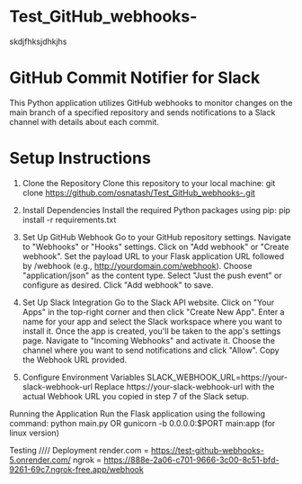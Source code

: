 # Test_GitHub_webhooks-
skdjfhksjdhkjhs
# GitHub Commit Notifier for Slack
This Python application utilizes GitHub webhooks to monitor changes on the main branch of a specified repository and sends notifications to a Slack channel with details about each commit.

# Setup Instructions
1. Clone the Repository
Clone this repository to your local machine:
git clone https://github.com/osnatash/Test_GitHub_webhooks-.git

2. Install Dependencies
Install the required Python packages using pip:
pip install -r requirements.txt

3. Set Up GitHub Webhook
Go to your GitHub repository settings.
Navigate to "Webhooks" or "Hooks" settings.
Click on "Add webhook" or "Create webhook".
Set the payload URL to your Flask application URL followed by /webhook (e.g., http://yourdomain.com/webhook).
Choose "application/json" as the content type.
Select "Just the push event" or configure as desired.
Click "Add webhook" to save.

4. Set Up Slack Integration
Go to the Slack API website.
Click on "Your Apps" in the top-right corner and then click "Create New App".
Enter a name for your app and select the Slack workspace where you want to install it.
Once the app is created, you'll be taken to the app's settings page.
Navigate to "Incoming Webhooks" and activate it.
Choose the channel where you want to send notifications and click "Allow".
Copy the Webhook URL provided.

5. Configure Environment Variables
SLACK_WEBHOOK_URL=https://your-slack-webhook-url
Replace https://your-slack-webhook-url with the actual Webhook URL you copied in step 7 of the Slack setup.

Running the Application
Run the Flask application using the following command:
python main.py
OR
gunicorn -b 0.0.0.0:$PORT main:app
(for linux version)

Testing
////
Deployment
render.com = https://test-github-webhooks-5.onrender.com/
ngrok = https://888e-2a06-c701-9666-3c00-8c51-bfd-9261-69c7.ngrok-free.app/webhook
